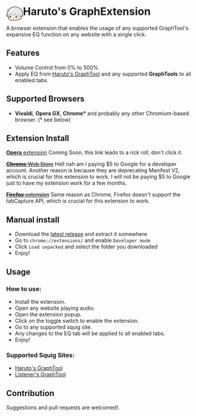 # <img src="icons/icon.png" width="45" align="left"> Haruto's GraphExtension

A browser extension that enables the usage of any supported GraphTool's expansive EQ function on any website with a single click.

## Features

- Volume Control from 0% to 500%
- Apply EQ from [Haruto's GraphTool](https://graphtool.harutohiroki.com/) and any supported **GraphTools** to all enabled tabs.

## Supported Browsers
- **Vivaldi**, **Opera GX**, **Chrome\*** and probably any other Chromium-based browser. (* see below)

## Extension Install

[**Opera** extension](https://www.youtube.com/watch?v=dQw4w9WgXcQ) Coming Soon, this link leads to a rick roll, don't click it.

~~[**Chrome** Web Store]()~~ Hell nah am I paying $5 to Google for a developer account. Another reason is because they are deprecating Manifest V2,
which is crucial for this extension to work. I will not be paying $5 to Google just to have my extension work for a few months.

~~[**Firefox** extension]()~~ Same reason as Chrome, Firefox doesn't support the tabCapture API, which is crucial for this extension to work.

## Manual install

- Download the [latest release](https://github.com/HarutoHiroki/HarutoGraphExtension/releases/latest) and extract it somewhere
- Go to `chrome://extensions/` and enable `Developer mode`
- Click `Load unpacked` and select the folder you downloaded
- Enjoy!

## Usage
### How to use:
- Install the extension.
- Open any website playing audio.
- Open the extension popup.
- Click on the toggle switch to enable the extension.
- Go to any supported squig site.
- Any changes to the EQ tab will be applied to all enabled tabs.
- Enjoy!

### Supported Squig Sites:
- [Haruto's GraphTool](https://graphtool.harutohiroki.com/)
- [Listener's GraphTool](https://listener800.github.io/)


## Contribution

Suggestions and pull requests are welcomed!.